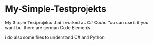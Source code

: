# My-Simple-Testprojekts
My Simple Testprojekts that i worked at. C# Code. You can use it if you want but there are german Code Elements

i do also some files to understand C# and Python
